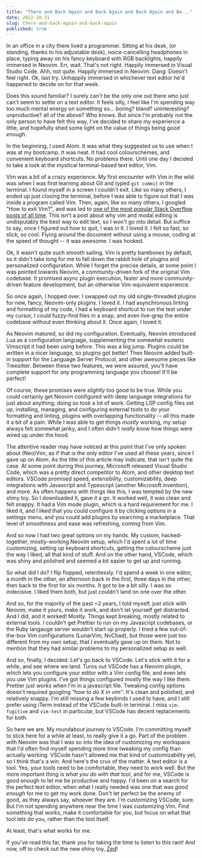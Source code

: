 ```yaml
---
title: "There and Back Again and Back Again and Back Again and Ba..."
date: 2022-10-21
slug: there-and-back-again-and-back-again
published: true
---
```


In an office in a city there lived a programmer. Sitting at his desk, (or
standing, thanks to his adjustable desk), noice-cancelling headphones in place,
typing away on his fancy keyboard with RGB backlights, happily immersed in
Neovim. Err, wait. That's not right. Happily immersed in Visual Studio Code.
Ahh, not quite. Happily immersed in Neovim. Dang. Doesn't feel right. Ok, last
try. Unhappily immersed in whichever text editor he'd happened to decide on for
that week.

Does this sound familiar? I surely can't be the only one out there who just
can't seem to settle on a text editor. It feels silly, I feel like I'm spending
way too much mental energy on something so... boring? bland? uninteresting?
unproductive? all of the above? Who knows. But since I'm probably not the only
person to have felt this way, I've decided to share my experience a little, and
hopefully shed some light on the value of things being _good enough_.

In the beginning, I used Atom. It was what they suggested us to use when I was
at my bootcamp. It was neat. It had cool colourschemes, and convenient keyboard
shortcuts. No problems there. Until one day I decided to take a look at the
mystical terminal-based text editor, Vim.

Vim was a bit of a crazy experience. My first encounter with Vim in the wild
was when I was first learning about Git and typed `git commit` in the terminal.
I found myself in a screen I couldn't exit. Like so many others, I ended up
just closing the terminal, before I was able to figure out that I was inside a
program called Vim. Then, again, like so many others, I googled "How to exit
Vim?", and was led to [one of the most popular Stack Overflow posts of all
time](https://stackoverflow.com/questions/11828270/how-do-i-exit-vim). This
isn't a post about why vim and modal editing is undisputably the best way to
edit text, so I won't go into detail. But suffice to say, once I figured out
how to quit, I was in it. I loved it. I felt so fast, so slick, so cool. Flying
around the document without using a mouse, coding at the speed of thought -- it
was awesome. I was hooked.

Ok, it wasn't quite such smooth sailing. Vim is pretty barebones by default, so
it didn't take long for me to fall down the rabbit hole of plugins and
personalized configuration. While I forget the precise details, at some point I
was pointed towards Neovim, a community-driven fork of the original Vim
codebase. It promised async plugin execution, faster and more community-driven
feature development, but an otherwise Vim-equivalent experience.

So once again, I hopped over. I swapped out my old single-threaded plugins for
new, fancy, Neovim-only plugins. I loved it. I had asynchronous linting and
formatting of my code, I had a keyboard shortcut to run the test under my
cursor, I could fuzzy-find files in a snap, and even live-grep the entire
codebase without even thinking about it. Once again, I loved it.

As Neovim matured, so did my configuration. Eventually, Neovim introduced Lua
as a configuration language, supplementing the somewhat esoteric Vimscript it
had been using before. This was a big jump. Plugins could be written in a nicer
language, so plugins got better! Then Neovim added built-in support for the
Language Server Protocol, and other awesome pieces like Treesitter. Between
these two features, we were assured, you'll have complete support for _any_
programming language you choose! It'll be perfect!

Of course, these promises were _slightly_ too good to be true. While you could
certainly get Neovim configured with deep language integrations for just about
anything, doing so took a lot of work. Getting LSP config files set up,
installing, managing, and configuring external tools to do your formatting and
linting, plugins with overlapping functionality -- all this made it a bit of a
pain. While I was able to get things _mostly_ working, my setup always felt
somewhat janky, and I often didn't _really_ know how things were wired up under
the hood.

The attentive reader may have noticed at this point that I've only spoken about
(Neo)Vim, as if that is the only editor I've used all these years, since I gave
up on Atom. As the title of this article may indicate, that isn't quite the
case. At some point during this journey, Microsoft released Visual Studio Code,
which was a pretty direct competitor to Atom, and other desktop text editors.
VSCode promised speed, extensibility, customizability, deep integrations with
Javascript and Typescript (another Microsoft invention), and more. As often
happens with things like this, I was tempted by the new shiny toy. So I
downloaded it, gave it a go. It worked well, it was clean and felt snappy. It
had a Vim mode plugin, which is a hard requirement for me. I liked it, and I
liked that you could configure it by clicking options in a settings menu, and
you could add plugins by searching a marketplace. That level of smoothness and
ease was refreshing, coming from Vim.

And so now I had two great options on my hands. My custom, hacked-together,
mostly-working Neovim setup, which I'd spent a lot of time customizing, setting
up keyboard shortcuts, getting the colourscheme just the way I liked, all that
kind of stuff. And on the other hand, VSCode, which was shiny and polished and
seemed a bit easier to get up and running.

So what did I do? I flip flopped, relentlessly. I'd spend a week in one editor,
a month in the other, an afternoon back in the first, three days in the other,
then back to the first for six months. It got to be a bit silly. I was so
indecisive. I liked them both, but just couldn't land on one over the other.

And so, for the majority of the past ~2 years, I told myself, just stick with
Neovim, make it yours, make it work, and don't let yourself get distracted. And
I did, and it worked! Mostly. Things kept breaking, mostly related to external
tools. I couldn't get Prettier to run on my Javascript codebases, or the Ruby
langauge server wouldn't start up properly. I tried a few out-of-the-box Vim
configurations (LunarVim, NvChad), but those were just too different from my
own setup, that I eventually gave up on them. Not to mention that they had
similar problems to my personalized setup as well.

And so, finally, I decided. Let's go back to VSCode. Let's stick with it for a
while, and see where we land. Turns out VSCode has a Neovim plugin, which lets
you configure your editor with a Vim config file, and even lets you use Vim
plugins. I've got things configured mostly the way I like them. Prettier
_just works_ when I'm in a javascript file. Tweaking config options doesn't
required googling _"how to do X in vim"_. It's clean and polished, and
relatively snappy. I'm still missing a few keybinds I used to have, and I
still prefer using iTerm instead of the VSCode built-in terminal. I miss
`vim-fugitive` and `vim-test` in particular, but VSCode has decent
replacements for both.

So here we are. My roundabout journey to VSCode. I'm committing myself to stick
here for a while at least, to really give it a go. Part of the problem with
Neovim was that I was so into the idea of customizing my workspace that I'd
often find myself spending more time tweaking my config than actually working.
VSCode hasn't allowed me that kind of customizability yet, so I think that's a
win. And here's the crux of the matter. A text editor is a tool. Yes, your
tools need to be comfortable, they need to work well. But the more important
thing is _what you do with that tool_, and for me, VSCode is good enough to let
me be productive and happy. I'd been on a search for the perfect text editor,
when what I really needed was one that was _good enough_ for me to get my work
done. Don't let perfect be the enemy of good, as they always say, whoever they
are. I'm customizing VSCode, sure. But I'm not spending anywhere near the time
I was customizing Vim. Find something that works, make it comfortable for you,
but focus on what that tool lets do you, rather than the tool itself.

At least, that's what works for me.

If you've read this far, thank you for taking the time to listen to this rant!
And now, off to check out the new shiny toy, [Zed](https://zed.dev)!
